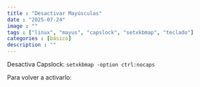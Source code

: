 ```yaml
---
title : "Desactivar Mayúsculas"
date : "2025-07-24"
image : ""
tags : ["linux", "mayus", "capslock", "setxkbmap", "teclado"]
categories : [básico]
description : ""
---
```



Desactiva Capslock:
`setxkbmap -option ctrl:nocaps`

Para volver a activarlo:
